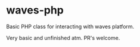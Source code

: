# waves-php
Basic PHP class for interacting with waves platform.

Very basic and unfinished atm. PR's welcome.
